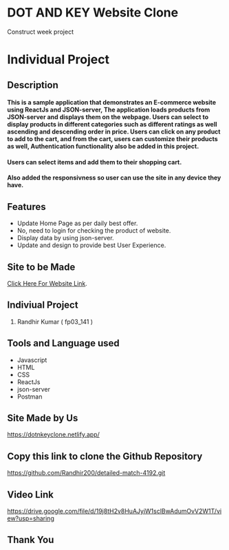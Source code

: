 # DOT AND KEY Website Clone
Construct week project

# Individual Project

## Description
#### This is a sample application that demonstrates an E-commerce website using ReactJs and JSON-server, The application loads products from JSON-server and displays them on the webpage. Users can select to display products in different categories such as different ratings as well ascending and descending order in price. Users can click on any product to add to the cart, and from the cart, users can customize their products as well, Authentication functionality also be added in this project.

#### Users can select items and add them to their shopping cart.

#### Also added the responsivness so user can use the site in any device they have.

## Features
- Update Home Page as per daily best offer.
- No, need to login for checking the product of website.
- Display data by using json-server.
- Update and design to provide best User Experience.

## Site to be Made
 [Click Here For Website Link](https://www.dotandkey.com/).

## Indiviual Project
1. Randhir Kumar ( fp03_141 )


## Tools and Language used
- Javascript
- HTML
- CSS
- ReactJs
- json-server
- Postman

## Site Made by Us
https://dotnkeyclone.netlify.app/

## Copy this link to clone the Github Repository
https://github.com/Randhir200/detailed-match-4192.git

## Video Link
https://drive.google.com/file/d/19j8tH2v8HuAJyiW1sclBwAdumOvV2W1T/view?usp=sharing

## Thank You
